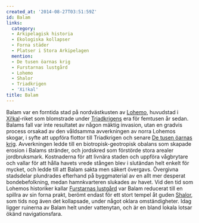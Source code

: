 ```yaml
---
created_at: '2014-08-27T03:51:59Z'
id: Balam
links:
  category:
  - Arkipelagisk historia
  - Ekologiska kollapser
  - Forna städer
  - Platser i Stora Arkipelagen
  mention:
  - De tusen öarnas krig
  - Furstarnas lustgård
  - Lohemo
  - Shalor
  - Triadkrigen
  - 'Xi!kal'
title: Balam
---
```


Balam var en forntida stad på nordvästkusten av [Lohemo], huvudstad i [Xi!kal]-riket som blomstrade
under [Triadkrigens] era för femtusen år sedan. Balams fall var inte resultatet av någon mäktig
invasion, utan en gradvis process orsakad av den våldsamma avverkningen av norra Lohemos skogar, i
syfte att uppföra flottor till Triadkrigen och senare [De tusen öarnas krig]. Avverkningen ledde
till en biotropisk-geotropisk obalans som skapade erosion i Balams stränder, och jordskred som
förstörde stora arealer jordbruksmark. Kostnaderna för att livnära staden och uppföra vågbrytare och
vallar för att hålla havets vrede stången blev i slutändan helt enkelt för mycket, och ledde till
att Balam sakta men säkert övergavs. Övergivna stadsdelar plundrades efterhand på byggmaterial av en
allt mer desperat bondebefolkning, medan hamnkvarteren slukades av havet. Vid den tid som Lohemos
historiker kallar [Furstarnas lustgård] var Balam reducerat till en spillra av sin forna prakt,
berömt endast för ett stort tempel åt guden [Shalor], som tids nog även det kollapsade, under något
oklara omständigheter. Idag ligger ruinerna av Balam helt under vattenytan, och är en bland lokala
lotsar ökänd navigationsfara.

  [Lohemo]: Lohemo
  [Xi!kal]: Xikal
  [Triadkrigens]: Triadkrigen
  [De tusen öarnas krig]: De_tusen_öarnas_krig
  [Furstarnas lustgård]: Furstarnas_lustgård
  [Shalor]: Shalor